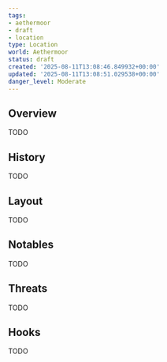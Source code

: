 ```yaml
---
tags:
- aethermoor
- draft
- location
type: Location
world: Aethermoor
status: draft
created: '2025-08-11T13:08:46.849932+00:00'
updated: '2025-08-11T13:08:51.029538+00:00'
danger_level: Moderate
---
```



## Overview

TODO
## History

TODO
## Layout

TODO
## Notables

TODO
## Threats

TODO
## Hooks

TODO
